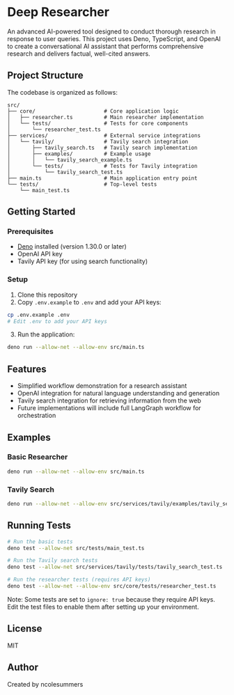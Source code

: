 # Deep Researcher

An advanced AI-powered tool designed to conduct thorough research in response to user queries. 
This project uses Deno, TypeScript, and OpenAI to create a conversational AI assistant 
that performs comprehensive research and delivers factual, well-cited answers.

## Project Structure

The codebase is organized as follows:

```
src/
├── core/                      # Core application logic
│   ├── researcher.ts          # Main researcher implementation
│   └── tests/                 # Tests for core components
│       └── researcher_test.ts
├── services/                  # External service integrations
│   └── tavily/                # Tavily search integration
│       ├── tavily_search.ts   # Tavily search implementation
│       ├── examples/          # Example usage
│       │   └── tavily_search_example.ts
│       └── tests/             # Tests for Tavily integration
│           └── tavily_search_test.ts
├── main.ts                    # Main application entry point
└── tests/                     # Top-level tests
    └── main_test.ts
```

## Getting Started

### Prerequisites

- [Deno](https://deno.land/) installed (version 1.30.0 or later)
- OpenAI API key
- Tavily API key (for using search functionality)

### Setup

1. Clone this repository
2. Copy `.env.example` to `.env` and add your API keys:

```bash
cp .env.example .env
# Edit .env to add your API keys
```

3. Run the application:

```bash
deno run --allow-net --allow-env src/main.ts
```

## Features

- Simplified workflow demonstration for a research assistant
- OpenAI integration for natural language understanding and generation
- Tavily search integration for retrieving information from the web
- Future implementations will include full LangGraph workflow for orchestration

## Examples

### Basic Researcher

```bash
deno run --allow-net --allow-env src/main.ts
```

### Tavily Search

```bash
deno run --allow-net --allow-env src/services/tavily/examples/tavily_search_example.ts "Your search query"
```

## Running Tests

```bash
# Run the basic tests
deno test --allow-net src/tests/main_test.ts

# Run the Tavily search tests
deno test --allow-net src/services/tavily/tests/tavily_search_test.ts

# Run the researcher tests (requires API keys)
deno test --allow-net --allow-env src/core/tests/researcher_test.ts
```

Note: Some tests are set to `ignore: true` because they require API keys. Edit the test files to enable them after setting up your environment.

## License

MIT

## Author

Created by ncolesummers 